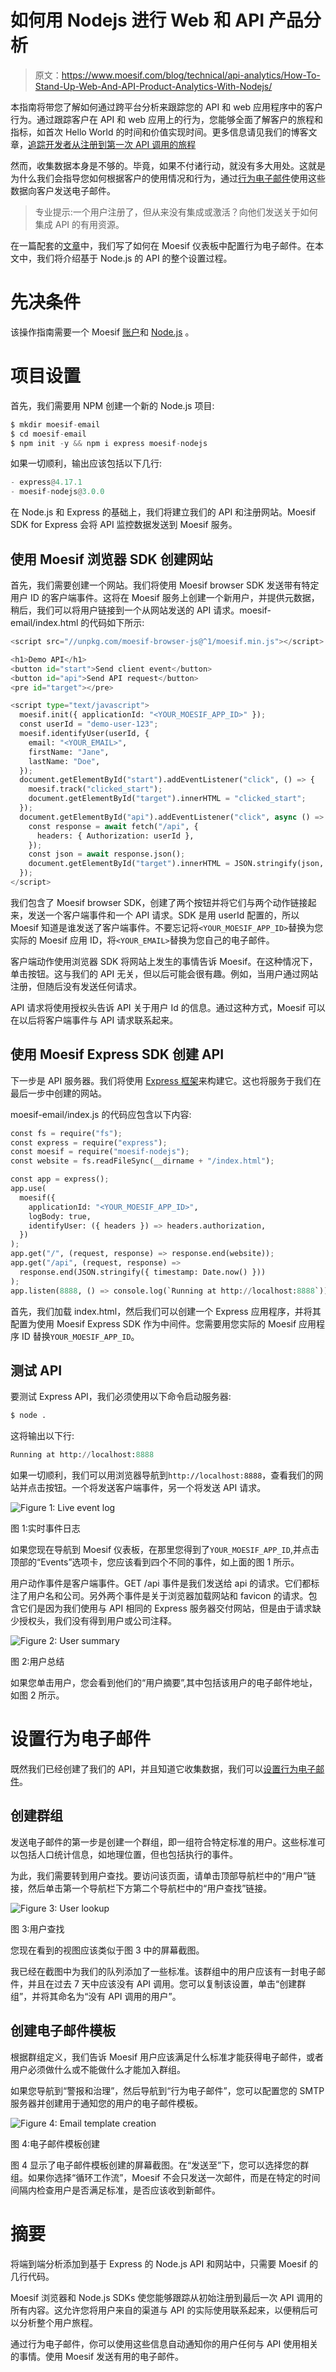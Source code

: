 # 如何用 Nodejs 进行 Web 和 API 产品分析

> 原文：<https://www.moesif.com/blog/technical/api-analytics/How-To-Stand-Up-Web-And-API-Product-Analytics-With-Nodejs/>

本指南将带您了解如何通过跨平台分析来跟踪您的 API 和 web 应用程序中的客户行为。通过跟踪客户在 API 和 web 应用上的行为，您能够全面了解客户的旅程和指标，如首次 Hello World 的时间和价值实现时间。更多信息请见我们的博客文章，[追踪开发者从注册到第一次 API 调用的旅程](/blog/api-product-management/developer-journey/Tracking-a-Developer's-Journey-From-Visiting-Documentation-Visit-to-First-API-Call/)

然而，收集数据本身是不够的。毕竟，如果不付诸行动，就没有多大用处。这就是为什么我们会指导您如何根据客户的使用情况和行为，通过[行为电子邮件](https://www.moesif.com/features/user-behavioral-emails)使用这些数据向客户发送电子邮件。

> 专业提示:一个用户注册了，但从来没有集成或激活？向他们发送关于如何集成 API 的有用资源。

在一篇配套的[文章](/blog/technical/behavioral-emails/How-To-Accelerate-API-Integration-with-Behavioral-Emails-and-Developer-Segmentation/)中，我们写了如何在 Moesif 仪表板中配置行为电子邮件。在本文中，我们将介绍基于 Node.js 的 API 的整个设置过程。

# 先决条件

该操作指南需要一个 Moesif [账户](https://www.moesif.com)和 [Node.js](https://nodejs.org/en/) 。

# 项目设置

首先，我们需要用 NPM 创建一个新的 Node.js 项目:

```py
$ mkdir moesif-email
$ cd moesif-email
$ npm init -y && npm i express moesif-nodejs 
```

如果一切顺利，输出应该包括以下几行:

```py
- express@4.17.1
- moesif-nodejs@3.0.0 
```

在 Node.js 和 Express 的基础上，我们将建立我们的 API 和注册网站。Moesif SDK for Express 会将 API 监控数据发送到 Moesif 服务。

## 使用 Moesif 浏览器 SDK 创建网站

首先，我们需要创建一个网站。我们将使用 Moesif browser SDK 发送带有特定用户 ID 的客户端事件。这将在 Moesif 服务上创建一个新用户，并提供元数据，稍后，我们可以将用户链接到一个从网站发送的 API 请求。moesif-email/index.html 的代码如下所示:

```py
<script src="//unpkg.com/moesif-browser-js@^1/moesif.min.js"></script>

<h1>Demo API</h1>
<button id="start">Send client event</button>
<button id="api">Send API request</button>
<pre id="target"></pre>

<script type="text/javascript">
  moesif.init({ applicationId: "<YOUR_MOESIF_APP_ID>" });
  const userId = "demo-user-123";
  moesif.identifyUser(userId, {
    email: "<YOUR_EMAIL>",
    firstName: "Jane",
    lastName: "Doe",
  });
  document.getElementById("start").addEventListener("click", () => {
    moesif.track("clicked_start");
    document.getElementById("target").innerHTML = "clicked_start";
  });
  document.getElementById("api").addEventListener("click", async () => {
    const response = await fetch("/api", {
      headers: { Authorization: userId },
    });
    const json = await response.json();
    document.getElementById("target").innerHTML = JSON.stringify(json, null, 2);
  });
</script> 
```

我们包含了 Moesif browser SDK，创建了两个按钮并将它们与两个动作链接起来，发送一个客户端事件和一个 API 请求。SDK 是用 userId 配置的，所以 Moesif 知道是谁发送了客户端事件。不要忘记将`<YOUR_MOESIF_APP_ID>`替换为您实际的 Moesif 应用 ID，将`<YOUR_EMAIL>`替换为您自己的电子邮件。

客户端动作使用浏览器 SDK 将网站上发生的事情告诉 Moesif。在这种情况下，单击按钮。这与我们的 API 无关，但以后可能会很有趣。例如，当用户通过网站注册，但随后没有发送任何请求。

API 请求将使用授权头告诉 API 关于用户 Id 的信息。通过这种方式，Moesif 可以在以后将客户端事件与 API 请求联系起来。

## 使用 Moesif Express SDK 创建 API

下一步是 API 服务器。我们将使用 [Express 框架](https://expressjs.com/)来构建它。这也将服务于我们在最后一步中创建的网站。

moesif-email/index.js 的代码应包含以下内容:

```py
const fs = require("fs");
const express = require("express");
const moesif = require("moesif-nodejs");
const website = fs.readFileSync(__dirname + "/index.html");

const app = express();
app.use(
  moesif({
    applicationId: "<YOUR_MOESIF_APP_ID>",
    logBody: true,
    identifyUser: ({ headers }) => headers.authorization,
  })
);
app.get("/", (request, response) => response.end(website));
app.get("/api", (request, response) =>
  response.end(JSON.stringify({ timestamp: Date.now() }))
);
app.listen(8888, () => console.log(`Running at http://localhost:8888`)); 
```

首先，我们加载 index.html，然后我们可以创建一个 Express 应用程序，并将其配置为使用 Moesif Express SDK 作为中间件。您需要用您实际的 Moesif 应用程序 ID 替换`YOUR_MOESIF_APP_ID`。

## 测试 API

要测试 Express API，我们必须使用以下命令启动服务器:

```py
$ node . 
```

这将输出以下行:

```py
Running at http://localhost:8888 
```

如果一切顺利，我们可以用浏览器导航到`http://localhost:8888`，查看我们的网站并点击按钮。一个将发送客户端事件，另一个将发送 API 请求。

![Figure 1: Live event log](img/10afb61b5f4c436c1b90f0c927fb1a92.png)

图 1:实时事件日志

如果您现在导航到 Moesif 仪表板，在那里您得到了`YOUR_MOESIF_APP_ID`,并点击顶部的“Events”选项卡，您应该看到四个不同的事件，如上面的图 1 所示。

用户动作事件是客户端事件。GET /api 事件是我们发送给 api 的请求。它们都标注了用户名和公司。另外两个事件是关于浏览器加载网站和 favicon 的请求。包含它们是因为我们使用与 API 相同的 Express 服务器交付网站，但是由于请求缺少授权头，我们没有得到用户或公司注释。

![Figure 2: User summary](img/408f5b9e36893ce75c0449c1a14da131.png)

图 2:用户总结

如果您单击用户，您会看到他们的“用户摘要”,其中包括该用户的电子邮件地址，如图 2 所示。

# 设置行为电子邮件

既然我们已经创建了我们的 API，并且知道它收集数据，我们可以[设置行为电子邮件](https://www.moesif.com/docs/behavioral-emails/creating-email-templates/)。

## 创建群组

发送电子邮件的第一步是创建一个群组，即一组符合特定标准的用户。这些标准可以包括人口统计信息，如地理位置，但也包括执行的事件。

为此，我们需要转到用户查找。要访问该页面，请单击顶部导航栏中的“用户”链接，然后单击第一个导航栏下方第二个导航栏中的“用户查找”链接。

![Figure 3: User lookup](img/d3e429a7438649a1416a3c0f74670db8.png)

图 3:用户查找

您现在看到的视图应该类似于图 3 中的屏幕截图。

我已经在截图中为我们的队列添加了一些标准。该群组中的用户应该有一封电子邮件，并且在过去 7 天中应该没有 API 调用。您可以复制该设置，单击“创建群组”，并将其命名为“没有 API 调用的用户”。

## 创建电子邮件模板

根据群组定义，我们告诉 Moesif 用户应该满足什么标准才能获得电子邮件，或者用户必须做什么或不能做什么才能加入群组。

如果您导航到“警报和治理”，然后导航到“行为电子邮件”，您可以配置您的 SMTP 服务器并创建用于通知您的用户的电子邮件模板。

![Figure 4: Email template creation](img/6db9a2d0d0f10e0ad56136eb35f60e85.png)

图 4:电子邮件模板创建

图 4 显示了电子邮件模板创建的屏幕截图。在“发送至”下，您可以选择您的群组。如果你选择“循环工作流”，Moesif 不会只发送一次邮件，而是在特定的时间间隔内检查用户是否满足标准，是否应该收到新邮件。

# 摘要

将端到端分析添加到基于 Express 的 Node.js API 和网站中，只需要 Moesif 的几行代码。

Moesif 浏览器和 Node.js SDKs 使您能够跟踪从初始注册到最后一次 API 调用的所有内容。这允许您将用户来自的渠道与 API 的实际使用联系起来，以便稍后可以分析整个用户旅程。

通过行为电子邮件，你可以使用这些信息自动通知你的用户任何与 API 使用相关的事情。使用 Moesif 发送有用的电子邮件。
